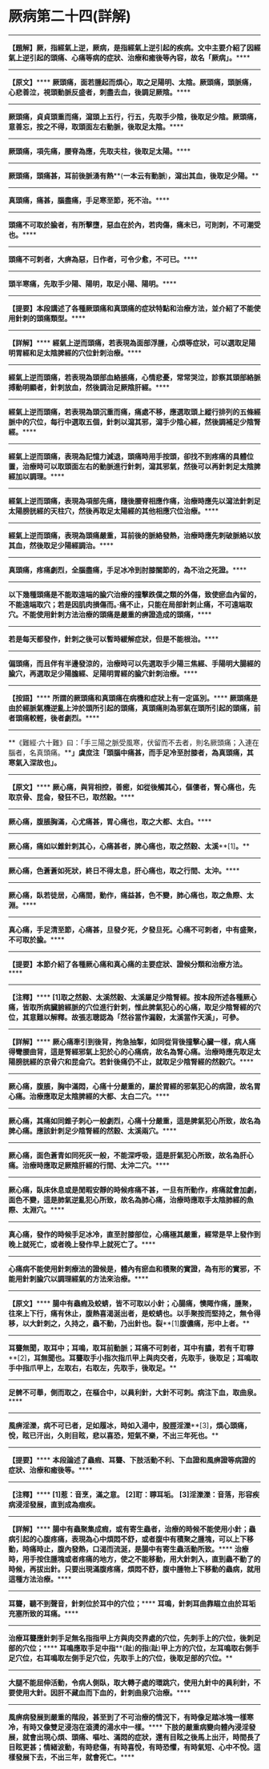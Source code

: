 # 厥病第二十四(詳解)




****
**【題解】厥，指經氣上逆，厥病，是指經氣上逆引起的疾病。文中主要介紹了因經氣上逆引起的頭痛、心痛等病的症狀、治療和癒後等內容，故名「厥病」。******
****
**【原文】******
**厥頭痛，面若腫起而煩心，取之足陽明、太陰。厥頭痛，頭脈痛，心悲善泣，視頭動脈反盛者，刺盡去血，後調足厥陰。******
****
**厥頭痛，貞貞頭重而痛，瀉頭上五行，行五，先取手少陰，後取足少陰。厥頭痛，意善忘，按之不得，取頭面左右動脈，後取足太陰。******
****
**厥頭痛，項先痛，腰脊為應，先取夫柱，後取足太陽。******
****
**厥頭痛，頭痛甚，耳前後脈湧有熱****(****一本云有動脈****)****，瀉出其血，後取足少陽。******
****
**真頭痛，痛甚，腦盡痛，手足寒至節，死不治。******
****
**頭痛不可取於腧者，有所擊墮，惡血在於內，若肉傷，痛未已，可則刺，不可潮受也。******
****
**頭痛不可刺者，大痹為惡，日作者，可令少愈，不可已。******
****
**頭半寒痛，先取手少陽、陽明，取足小陽、陽明。******
****
**【提要】本段講述了各種厥頭痛和真頭痛的症狀特點和治療方法，並介紹了不能使用針刺的頭痛類型。******
****
**【詳解】******
**經氣上逆而頭痛，若表現為面部浮腫，心煩等症狀，可以選取足陽明胃經和足太陰脾經的穴位針刺治療。******
****
**經氣上逆而頭痛，若表現為頭部血絡脹痛，心情悲憂，常常哭泣，診察其頭部絡脈搏動明顯者，針刺放血，然後調治足厥陰肝經。******
****
**經氣上逆而頭痛，若表現為頭沉重而痛，痛處不移，應選取頭上縱行排列的五條經脈中的穴位，每行中選取五個，針刺以瀉其邪，瀉手少陰心經，然後調補足少陰腎經。******
****
**經氣上逆而頭痛，表現為記憶力減退，頭痛時用手按頭，卻找不到疼痛的具體位置，治療時可以取頭面左右的動脈進行針刺，瀉其邪氣，然後可以再針刺足太陰脾經加以調理。******
****
**經氣上逆而頭痛，表現為項部先痛，隨後腰脊相應作痛，治療時應先以瀉法針刺足太陽膀胱經的天柱穴，然後再取足太陽經的其他相應穴位治療。******
****
**經氣上逆而頭痛，表現為頭痛嚴重，耳前後的脈絡發熱，治療時應先刺破脈絡以放其血，然後取足少陽經調治。******
****
**真頭痛，疼痛劇烈，全腦盡痛，手足冰冷到肘膝關節的，為不治之死證。******
****
**以下幾種頭痛是不能取遠端的腧穴治療的撞擊跌僕之類的外傷，致使瘀血內留的，不能遠端取穴；若是因肌肉損傷而。·痛不止，只能在局部針刺止痛，不可遠端取穴。不能使用針刺方法治療的頭痛是嚴重的痹證造成的頭痛，******
****
**若是每天都發作，針刺之後可以暫時緩解症狀，但是不能根治。******
****
**偏頭痛，而且伴有半邊發涼的，治療時可以先選取手少陽三焦經、手陽明大腸經的腧穴，再選取足少陽膽經、足陽明胃經的腧穴針刺治療。******
****
**【按語】******
**所謂的厥頭痛和真頭痛在病機和症狀上有一定區別。******
**厥頭痛是由於經脈氣機逆亂上沖於頭所引起的頭痛，真頭痛則為邪氣在頭所引起的頭痛，前者頭痛較輕，後者劇烈。******
****
**《難經·六十難》曰：「手三陽之脈受風寒，伏留而不去者，則名厥頭痛；入連在腦者，名真頭痛。****」****虞庶注「頭腦中痛甚，而手足冷至肘膝者，為真頭痛，其寒氣入深故也」。******
****
**【原文】******
**厥心痛，與背相控，善瘛，如從後觸其心，傴僂者，腎心痛也，先取京骨、昆侖，發狂不已，取然穀。******
****
**厥心痛，腹脹胸滿，心尤痛甚，胃心痛也，取之大都、太白。******
****
**厥心痛，痛如以錐針刺其心，心痛甚者，脾心痛也，取之然穀、太溪****[1]****。******
****
**厥心痛，色蒼蒼如死狀，終日不得太息，肝心痛也，取之行間、太沖。******
****
**厥心痛，臥若徒居，心痛間，動作，痛益甚，色不變，肺心痛也，取之魚際、太淵。******
****
**真心痛，手足清至節，心痛甚，旦發夕死，夕發旦死。心痛不可刺者，中有盛聚，不可取於腧。******
****
**【提要】本節介紹了各種厥心痛和真心痛的主要症狀、證候分類和治療方法。******
****
**【注釋】******
**[1]****取之然穀、太溪然穀、太溪屬足少陰腎經。按本段所述各種厥心痛，皆取所病臟腑經脈的穴位進行針刺，惟此脾氣犯心的心痛，取足少陰腎經的穴位，其意難以解釋。故張志聰認為「然谷當作漏穀，太溪當作天溪****」****，可參。******
****
**【詳解】******
**厥心痛牽引到後背，拘急抽掣，如同從背後撞擊心臟一樣，病人痛得彎腰曲背，這是腎經邪氣上犯於心的心痛病，故名為腎心痛。治療時應先取足太陽膀胱經的京骨穴和昆侖穴。若針後痛仍不止，就取足少陰腎經的然穀穴。******
****
**厥心痛，腹脹，胸中滿悶，心痛十分嚴重的，屬於胃經的邪氣犯心的病證，故名胃心痛。治療應取足太陰脾經的大都、太白二穴。******
****
**厥心痛，其痛如同錐子刺心一般劇烈，心痛十分嚴重，這是脾氣犯心所致，故名為脾心痛。應該針刺足少陰腎經的然穀、太溪兩穴。******
****
**厥心痛，面色蒼青如同死灰一般，不能深呼吸，這是肝氣犯心所致，故名為肝心痛。治療時應取足厥陰肝經的行間、太沖二穴。******
****
**厥心痛，臥床休息或是閒暇安靜的時候疼痛不甚，一旦有所動作，疼痛就會加劇，面色不變，這是肺氣逆亂犯心所致，故名為肺心痛，治療時應取手太陰肺經的魚際、太淵穴。******
****
**真心痛，發作的時候手足冰冷，直至肘膝部位，心痛極其嚴重，經常是早上發作到晚上就死亡，或者晚上發作早上就死亡了。******
****
**心痛病不能使用針刺療法的證候是，體內有瘀血和積聚的實證，為有形的實邪，不能用針刺腧穴以調理經氣的方法來治療。******
********
**【原文】******
**腸中有蟲瘕及蛟蜻，皆不可取以小針；心腸痛，懊陬作痛，腫聚，往來上下行，痛有休止，腹熱喜渴涎出者，是蛟蜻也。以手聚按而堅持之，無令得移，以大針刺之，久持之，蟲不動，乃出針也。裂****[1]****腹儂痛，形中上者。******
****
**耳聾無聞，取耳中；耳鳴，取耳前動脈；耳痛不可刺者，耳中有膿，若有千耵聹****[2]****，耳無聞也。耳聾取手小指次指爪甲上與肉交者，先取手，後取足；耳鳴取手中指爪甲上，左取右，右取左，先取手，後取足。******
****
**足髀不可舉，側而取之，在樞合中，以員利針，大針不可刺。病注下血，取曲泉。******
****
**風痹淫濼，病不可已者，足如履冰，時如入湯中，股脛淫濼****[3]****，煩心頭痛，悅，眩已汗出，久則目眩，悲以喜恐，短氣不樂，不出三年死也。******
****
**【提要】******
**本段論述了蟲瘕、耳聾、下肢活動不利、下血證和風痹證等病證的症狀、治療和癒後等。******
****
**【注釋】******
**[1]****惹****：****音烹，滿之意。******
**[2]****耵****：****聹耳垢。******
**[3]****淫濼濼****：****音落，形容疾病浸淫發展，直到成為痼疾。******
****
**【詳解】******
**腸中有蟲聚集成瘕，或有寄生蟲者，治療的時候不能使用小針；蟲病引起的心腹疼痛，表現為心中煩悶不舒，或者腹中有積聚之腫塊，可以上下移動，時痛時止，腹內發熱，口渴而流涎，是腸中有寄生蟲活動所致。******
**治療時，用手按住腫塊或者疼痛的地方，使之不能移動，用大針刺入，直到蟲不動了的時候，再拔出針。只要出現滿腹疼痛，煩悶不舒，腹中腫物上下移動的蟲病，就用這種方法治療。******
****
**耳聾，聽不到聲音，針刺位於耳中的穴位；******
**耳鳴，針刺耳曲靠瞄立由於耳垢充塞所致的耳痛。******
****
**治療耳聾應針刺手足無名指指甲上方與肉交界處的穴位，先刺手上的穴位，後刺足部的穴位；******
**耳鳴應取手足中指****(****趾****)****的指****(****趾****)****甲上方的穴位，左耳鳴取右側手足穴位，右耳鳴取左側手足穴位，先取手上的穴位，後取足部的穴位。******
****
**大腿不能屈伸活動，令病人側臥，取大轉子處的環跳穴，使用九針中的員利針，不要使用大針。因肝不藏血而下血的，針刺曲泉穴治療。******
****
**風痹病發展到嚴重的階段，甚至到了不可治療的情況下，有時像足踏冰塊一樣寒冷，有時又像雙足浸泡在滾燙的湯水中一樣。******
**下肢的嚴重病變向體內浸淫發展，就會出現心煩、頭痛、嘔吐、滿悶的症狀，還有目眩之後馬上出汗，時間長了目眩更甚；情緒波動，有時悲傷，有時喜悅，有時恐懼，有時氣短、心中不悅。這樣發展下去，不出三年，就會死亡。******
